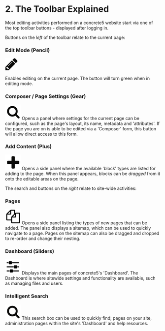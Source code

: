 # 2. The Toolbar Explained

Most editing activities performed on a concrete5 website start via one of the top toolbar buttons - displayed after logging in.

Buttons on the *left* of the toolbar relate to the current page:


### Edit Mode (Pencil)
![](/assets/pencil.png)

Enables editing on the current page. The button will turn green when in editing mode.


### Composer / Page Settings (Gear)
![](/assets/search.png)
Opens a panel where settings for the current page can be configured, such as the page's layout, its name, metadata and 'attributes'.
If the page you are on is able to be edited via a 'Composer' form, this button will allow direct access to this form.


### Add Content (Plus)
![](/assets/plus.png)
Opens a side panel where the available 'block' types are listed for adding to the page. When this panel appears, blocks can be *dragged* from it onto the editable areas on the page.

The search and buttons on the *right* relate to site-wide activities: 


### Pages
![](/assets/pages.png)
Opens a side panel listing the types of new pages that can be added. The panel also displays a sitemap, which can be used to quickly navigate to a page. Pages on the sitemap can also be dragged and dropped to re-order and change their nesting.


### Dashboard (Sliders)
![](/assets/slider.png)
Displays the main pages of concrete5's 'Dashboard'. The Dashboard is where sitewide settings and functionality are available, such as managing files and users.


### Intelligent Search
![](/assets/search.png)
This search box can be used to quickly find; pages on your site, administration pages within the site's 'Dashboard' and help resources.